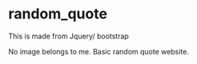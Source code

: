 # random_quote

This is made from Jquery/ bootstrap

No image belongs to me. Basic random quote website.

